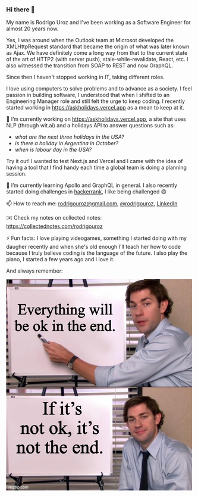 ### Hi there 👋

My name is Rodrigo Uroz and I've been working as a Software Engineer for almost 20 years now.

Yes, I was around when the Outlook team at Microsot developed the XMLHttpRequest standard that became the origin of what was later known as Ajax. We have definitely come a long way from that to the current state of the art of HTTP2 (with server push), stale-while-revalidate, React, etc. I also witnessed the transition from 
SOAP to REST and now GraphQL.

Since then I haven't stopped working in IT, taking different roles.

I love using computers to solve problems and to advance as a society. I feel passion in building software, I understood that when I shifted to an Engineering Manager role and still felt the urge to keep coding. I recently started working in https://askholidays.vercel.app as a mean to keep at it.

🔭 I’m currently working on https://askholidays.vercel.app, a site that uses NLP (through wit.ai) and a holidays API to answer questions such as: 
* _what are the next three holidays in the USA?_ 
* _is there a holiday in Argentina in October?_ 
* _when is labour day in the USA?_ 

Try it out! I wanted to test Next.js and Vercel and I came with the idea of having a tool that I find handy each time a global team is doing a planning session.

🌱 I’m currently learning Apollo and GraphQL in general. I also recently started doing challenges in [hackerrank](https://www.hackerrank.com/rodrigouroz), I like being challenged 😄

📫 How to reach me: rodrigouroz@gmail.com, [@rodrigouroz](https://twitter.com/rodrigouroz), [LinkedIn](https://www.linkedin.com/in/rodrigouroz/)

✉️ Check my notes on collected notes: https://collectednotes.com/rodrigouroz

⚡ Fun facts: I love playing videogames, something I started doing with my daugher recently and when she's old enough I'll teach her how to code because I truly believe coding is the language of the future. I also play the piano, I started a few years ago and I love it.

And always remember:

![Jim](https://github.com/rodrigouroz/rodrigouroz.github.io/blob/master/img/jim.jpg?raw=true)

<!--
**rodrigouroz/rodrigouroz** is a ✨ _special_ ✨ repository because its `README.md` (this file) appears on your GitHub profile.

Here are some ideas to get you started:

- 🔭 I’m currently working on ...
- 🌱 I’m currently learning ...
- 👯 I’m looking to collaborate on ...
- 🤔 I’m looking for help with ...
- 💬 Ask me about ...
- 📫 How to reach me: ...
- 😄 Pronouns: ...
- ⚡ Fun fact: ...
-->
